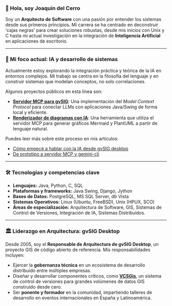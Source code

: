 ### 👋 Hola, soy Joaquín del Cerro

Soy un **Arquitecto de Software** con una pasión por entender los sistemas desde sus primeros principios. Mi carrera se ha centrado en deconstruir 'cajas negras' para crear soluciones robustas, desde mis inicios con Unix y C hasta mi actual investigación en la integración de **Inteligencia Artificial** en aplicaciones de escritorio.

---

### 🚀 Mi foco actual: IA y desarrollo de sistemas

Actualmente estoy explorando la integración práctica y teórica de la IA en entornos complejos. Mi trabajo se centra en la filosofía del lenguaje y en construir sistemas que modelan conceptos, no solo correlaciones.

Algunos proyectos públicos en esta línea son:

*   **[Servidor MCP para gvSIG](ENLACE_A_TU_REPO)**: Una implementación del *Model Context Protocol* para conectar LLMs con aplicaciones Java/Swing de forma local y eficiente.
*   **[Renderizador de diagramas con IA](https://github.com/jjdelcerro/io.github.jjdelcerro.simplediagram)**: Una herramienta que utiliza el servidor MCP para generar gráficos Mermaid y PlantUML a partir de lenguaje natural.

Puedes leer más sobre este proceso en mis artículos:
*   [Cómo empecé a hablar con la IA desde gvSIG desktop](https://blog.gvsig.org/2025/09/08/como-empece-a-hablar-con-la-ia-desde-la-aplicacion-de-escritorio-gvsig-desktop/)
*   [De prototipo a servidor MCP y gemini-cli](https://blog.gvsig.org/2025/09/22/de-prototipo-de-asistente-de-chat-a-servidor-mcp-y-gemini-cli/)

---

### 🛠️ Tecnologías y competencias clave

*   **Lenguajes:** Java, Python, C, SQL
*   **Plataformas y frameworks:** Java Swing, Django, Jython
*   **Bases de Datos:** PostgreSQL, MS SQL Server, db Vista
*   **Sistemas Operativos:** Linux (Ubuntu, FreeBSD), Unix (HPUX, SCO)
*   **Áreas de especialización:** Arquitectura de Software, GIS, Sistemas de Control de Versiones, Integración de IA, Sistemas Distribuidos.

---

### 🏛️ Liderazgo en Arquitectura: gvSIG Desktop

Desde 2005, soy el **Responsable de Arquitectura de gvSIG Desktop**, un proyecto GIS de código abierto de referencia. Mis responsabilidades incluyen:

*   Ejercer la **gobernanza técnica** en un ecosistema de desarrollo distribuido entre múltiples empresas.
*   Diseñar y desarrollar componentes críticos, como **[VCSGis](https://blog.gvsig.org/2021/06/20/vcsgis-i-usando-un-control-de-versiones-con-mi-informacion-cartografica-personal/)**, un sistema de control de versiones para grandes volúmenes de datos GIS construido desde cero.
*   Ser **ponente y formador** en la comunidad, impartiendo talleres de desarrollo en eventos internacionales en España y Latinoamérica.
